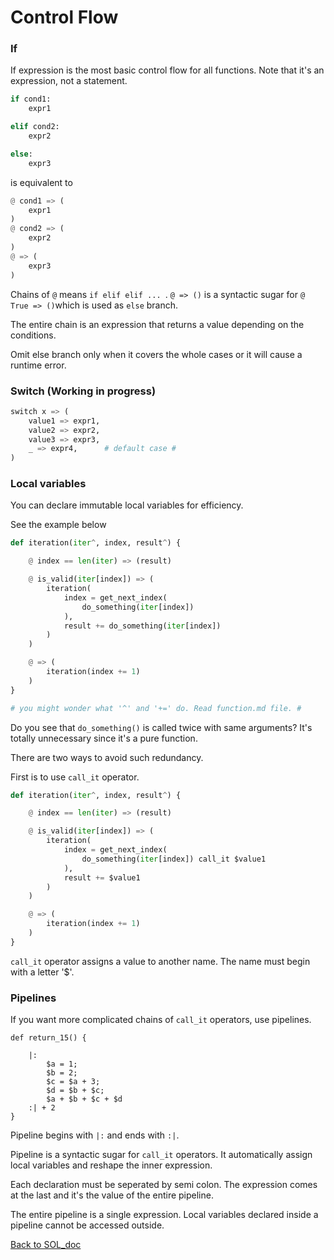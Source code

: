 # Control Flow


### If
If expression is the most basic control flow for all functions. Note that it's an expression, not a statement.
```python
if cond1:
    expr1

elif cond2:
    expr2

else:
    expr3
```
is equivalent to
```python
@ cond1 => (
    expr1
)
@ cond2 => (
    expr2
)
@ => (
    expr3
)
```
Chains of `@` means `if elif elif ... `. `@ => ()` is a syntactic sugar for `@ True => ()`which is used as `else` branch.

The entire chain is an expression that returns a value depending on the conditions.

Omit else branch only when it covers the whole cases or it will cause a runtime error.



### Switch (Working in progress)
```python
switch x => (
    value1 => expr1,
    value2 => expr2,
    value3 => expr3,
    _ => expr4,      # default case #
)
```


### Local variables
You can declare immutable local variables for efficiency.

See the example below
```python
def iteration(iter^, index, result^) {

    @ index == len(iter) => (result)

    @ is_valid(iter[index]) => (
        iteration(
            index = get_next_index(
                do_something(iter[index])
            ),
            result += do_something(iter[index])
        )
    )

    @ => (
        iteration(index += 1)
    )
}

# you might wonder what '^' and '+=' do. Read function.md file. #
```
Do you see that `do_something()` is called twice with same arguments? It's totally unnecessary since it's a pure function.

There are two ways to avoid such redundancy.

First is to use `call_it` operator.
```python
def iteration(iter^, index, result^) {

    @ index == len(iter) => (result)

    @ is_valid(iter[index]) => (
        iteration(
            index = get_next_index(
                do_something(iter[index]) call_it $value1
            ),
            result += $value1
        )
    )

    @ => (
        iteration(index += 1)
    )
}
```
`call_it` operator assigns a value to another name. The name must begin with a letter '$'.


### Pipelines

If you want more complicated chains of `call_it` operators, use pipelines.

```
def return_15() {

    |:
        $a = 1;
        $b = 2;
        $c = $a + 3;
        $d = $b + $c;
        $a + $b + $c + $d
    :| + 2
}
```

Pipeline begins with `|:` and ends with `:|`.

Pipeline is a syntactic sugar for `call_it` operators. It automatically assign local variables and reshape the inner expression.

Each declaration must be seperated by semi colon. The expression comes at the last and it's the value of the entire pipeline.

The entire pipeline is a single expression. Local variables declared inside a pipeline cannot be accessed outside.



[Back to SOL_doc](README.md)

